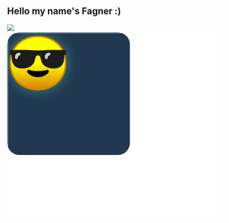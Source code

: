 ## Hello my name's Fagner :)
<img width="350" src="https://github-readme-stats.vercel.app/api?username=fagner02&show_icons=true&theme=cobalt"></img>
[<img src="square.svg"></img>]()

